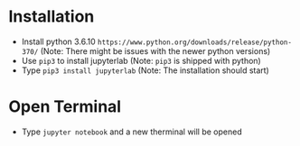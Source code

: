 # Installation
* Install python 3.6.10 `https://www.python.org/downloads/release/python-370/` (Note: There might be issues with the newer python versions)
* Use `pip3` to install jupyterlab (Note: `pip3` is shipped with python)
* Type `pip3 install jupyterlab` (Note: The installation should start)

# Open Terminal
* Type `jupyter notebook` and a new therminal will be opened
